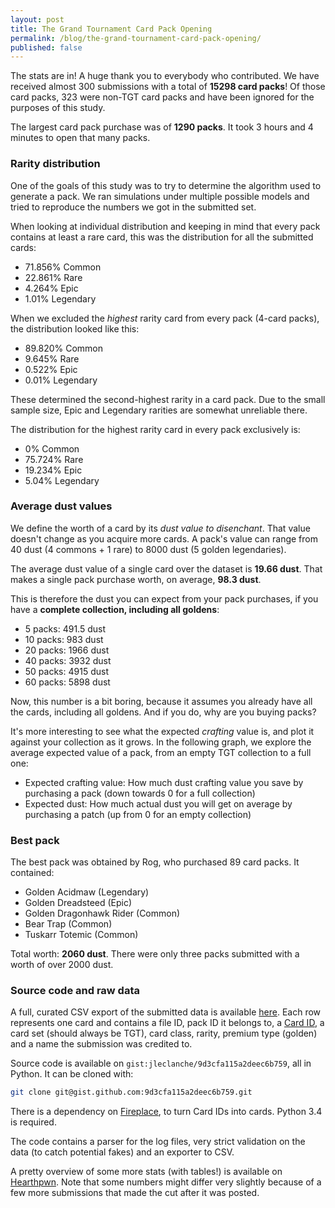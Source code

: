 ```yaml
---
layout: post
title: The Grand Tournament Card Pack Opening
permalink: /blog/the-grand-tournament-card-pack-opening/
published: false
---
```


The stats are in! A huge thank you to everybody who contributed. We have received almost 300 submissions with a total of **15298 card packs**!
Of those card packs, 323 were non-TGT card packs and have been ignored for the purposes of this study.

The largest card pack purchase was of **1290 packs**. It took 3 hours and 4 minutes to open that many packs.

### Rarity distribution

One of the goals of this study was to try to determine the algorithm used to generate a pack.
We ran simulations under multiple possible models and tried to reproduce the numbers we got in the submitted set.

When looking at individual distribution and keeping in mind that every pack contains at least a rare card,
this was the distribution for all the submitted cards:

 * 71.856% Common
 * 22.861% Rare
 * 4.264% Epic
 * 1.01% Legendary

When we excluded the *highest* rarity card from every pack (4-card packs), the distribution looked like this:

 * 89.820% Common
 * 9.645% Rare
 * 0.522% Epic
 * 0.01% Legendary

These determined the second-highest rarity in a card pack. Due to the small sample size, Epic and Legendary rarities are somewhat unreliable there.

The distribution for the highest rarity card in every pack exclusively is:

 * 0% Common
 * 75.724% Rare
 * 19.234% Epic
 * 5.04% Legendary


### Average dust values

We define the worth of a card by its *dust value to disenchant*. That value doesn't change as you acquire more cards.
A pack's value can range from 40 dust (4 commons + 1 rare) to 8000 dust (5 golden legendaries).

The average dust value of a single card over the dataset is **19.66 dust**.
That makes a single pack purchase worth, on average, **98.3 dust**.

This is therefore the dust you can expect from your pack purchases, if you have a **complete collection, including all goldens**:

* 5 packs: 491.5 dust
* 10 packs: 983 dust
* 20 packs: 1966 dust
* 40 packs: 3932 dust
* 50 packs: 4915 dust
* 60 packs: 5898 dust

Now, this number is a bit boring, because it assumes you already have all the cards, including all goldens. And if you do, why are you buying packs?

It's more interesting to see what the expected *crafting* value is, and plot it against your collection as it grows.
In the following graph, we explore the average expected value of a pack, from an empty TGT collection to a full one:

* Expected crafting value: How much dust crafting value you save by purchasing a pack (down towards 0 for a full collection)
* Expected dust: How much actual dust you will get on average by purchasing a patch (up from 0 for an empty collection)

<!-- GRAPH -->

### Best pack

The best pack was obtained by Rog, who purchased 89 card packs.
It contained:
 * Golden Acidmaw (Legendary)
 * Golden Dreadsteed (Epic)
 * Golden Dragonhawk Rider (Common)
 * Bear Trap (Common)
 * Tuskarr Totemic (Common)

Total worth: **2060 dust**. There were only three packs submitted with a worth of over 2000 dust.


### Source code and raw data

A full, curated CSV export of the submitted data is available [here](https://gist.githubusercontent.com/jleclanche/9d3cfa115a2deec6b759/raw/064e4aede08bd4999ff961ad158fd7fae09a82eb/export.csv).
Each row represents one card and contains a file ID, pack ID it belongs to, a [Card ID](https://github.com/jleclanche/fireplace/wiki/Card-IDs),
a card set (should always be TGT), card class, rarity, premium type (golden) and a name the submission was credited to.

Source code is available on `gist:jleclanche/9d3cfa115a2deec6b759`, all in Python. It can be cloned with:

```sh
git clone git@gist.github.com:9d3cfa115a2deec6b759.git
```

There is a dependency on [Fireplace](https://github.com/jleclanche/fireplace), to turn Card IDs into cards. Python 3.4 is required.

The code contains a parser for the log files, very strict validation on the data (to catch potential fakes) and an exporter to CSV.

A pretty overview of some more stats (with tables!) is available on [Hearthpwn](http://www.hearthpwn.com/news/1020-power-core-card-back-at-blizzcon-eu-finals-tgt).
Note that some numbers might differ very slightly because of a few more submissions that made the cut after it was posted.
